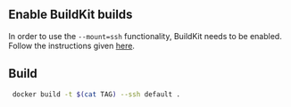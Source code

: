 ## Enable BuildKit builds
In order to use the `--mount=ssh` functionality, BuildKit needs to be enabled. Follow the instructions given [here](https://docs.docker.com/develop/develop-images/build_enhancements/#to-enable-buildkit-builds).

## Build
```bash
 docker build -t $(cat TAG) --ssh default .
 ```
